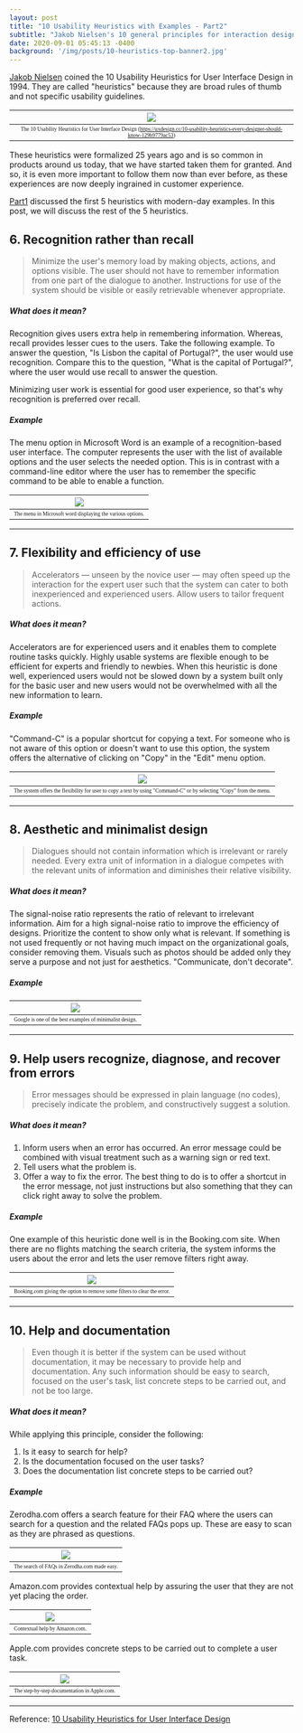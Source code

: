 ```yaml
---
layout: post
title: "10 Usability Heuristics with Examples - Part2"
subtitle: "Jakob Nielsen's 10 general principles for interaction design"
date: 2020-09-01 05:45:13 -0400
background: '/img/posts/10-heuristics-top-banner2.jpg'
---
```

[Jakob Nielsen](https://www.nngroup.com/articles/author/jakob-nielsen/) coined the 10 Usability Heuristics for User Interface Design in 1994. They are called "heuristics" because they are broad rules of thumb and not specific usability guidelines. 

|![](/img/posts/10-heuristics.png)| 
|:--:| 
| <span style="font-family:Papyrus; font-size:.6em;">The 10 Usability Heuristics for User Interface Design (https://uxdesign.cc/10-usability-heuristics-every-designer-should-know-129b9779ac53)</span>|

These heuristics were formalized 25 years ago and is so common in products around us today, that we have started taken them for granted. And so, it is even more important to follow them now than ever before, as these experiences are now deeply ingrained in customer experience.


[Part1](https://sheia.github.io/2020/08/17/heuristics1.html) discussed the first 5 heuristics with modern-day examples. In this post, we will discuss the rest of the 5 heuristics.


## 6. Recognition rather than recall

> Minimize the user's memory load by making objects, actions, and options visible. The user should not have to remember information from one part of the dialogue to another. Instructions for use of the system should be visible or easily retrievable whenever appropriate.

##### What does it mean? 
Recognition gives users extra help in remembering information. Whereas, recall provides lesser cues to the users. Take the following example. To answer the question, "Is Lisbon the capital of Portugal?", the user would use recognition. Compare this to the question, "What is the capital of Portugal?", where the user would use recall to answer the question. 

Minimizing user work is essential for good user experience, so that's why recognition is preferred over recall.

##### Example 
The menu option in Microsoft Word is an example of a recognition-based user interface. The computer represents the user with the list of available options and the user selects the needed option. This is in contrast with a command-line editor where the user has to remember the specific command to be able to enable a function.

|![](/img/posts/10-heuristics-6.png)| 
|:--:| 
| <span style="font-family:Papyrus; font-size:.6em;">The menu in Microsoft word displaying the various options.</span>|

----

## 7. Flexibility and efficiency of use

> Accelerators — unseen by the novice user — may often speed up the interaction for the expert user such that the system can cater to both inexperienced and experienced users. Allow users to tailor frequent actions.

##### What does it mean? 
Accelerators are for experienced users and it enables them to complete routine tasks quickly. Highly usable systems are flexible enough to be efficient for experts and friendly to newbies. When this heuristic is done well, experienced users would not be slowed down by a system built only for the basic user and new users would not be overwhelmed with all the new information to learn.

##### Example 
"Command-C" is a popular shortcut for copying a text. For someone who is not aware of this option or doesn't want to use this option, the system offers the alternative of clicking on "Copy" in the "Edit" menu option. 

|![](/img/posts/10-heuristics-7.png)| 
|:--:| 
| <span style="font-family:Papyrus; font-size:.6em;">The system offers the flexibility for user to copy a text by using "Command-C" or by selecting "Copy" from the menu.</span>|

----

## 8. Aesthetic and minimalist design

> Dialogues should not contain information which is irrelevant or rarely needed. Every extra unit of information in a dialogue competes with the relevant units of information and diminishes their relative visibility.

##### What does it mean? 
The signal-noise ratio represents the ratio of relevant to irrelevant information. Aim for a high signal-noise ratio to improve the efficiency of designs. Prioritize the content to show only what is relevant. If something is not used frequently or not having much impact on the organizational goals, consider removing them. Visuals such as photos should be added only they serve a purpose and not just for aesthetics. "Communicate, don't decorate".

##### Example 

|![](/img/posts/10-heuristics-8.png)| 
|:--:| 
| <span style="font-family:Papyrus; font-size:.6em;">Google is one of the best examples of minimalist design.</span>|

----

## 9. Help users recognize, diagnose, and recover from errors

> Error messages should be expressed in plain language (no codes), precisely indicate the problem, and constructively suggest a solution.

##### What does it mean? 
1. Inform users when an error has occurred. An error message could be combined with visual treatment such as a warning sign or red text. 
2. Tell users what the problem is. 
3. Offer a way to fix the error. The best thing to do is to offer a shortcut in the error message, not just instructions but also something that they can click right away to solve the problem. 

##### Example 
One example of this heuristic done well is in the Booking.com site. When there are no flights matching the search criteria, the system informs the users about the error and lets the user remove filters right away.

|![](/img/posts/10-heuristics-9.png)| 
|:--:| 
| <span style="font-family:Papyrus; font-size:.6em;">Booking.com giving the option to remove some filters to clear the error.</span>|

----

## 10. Help and documentation

> Even though it is better if the system can be used without documentation, it may be necessary to provide help and documentation. Any such information should be easy to search, focused on the user's task, list concrete steps to be carried out, and not be too large.

##### What does it mean? 
While applying this principle, consider the following:
1. Is it easy to search for help?
2. Is the documentation focused on the user tasks?
3. Does the documentation list concrete steps to be carried out?

##### Example 

Zerodha.com offers a search feature for their FAQ where the users can search for a question and the related FAQs pops up. These are easy to scan as they are phrased as questions. 

|![](/img/posts/10-heuristics-10-1.png)| 
|:--:| 
| <span style="font-family:Papyrus; font-size:.6em;">The search of FAQs in Zerodha.com made easy.</span>|


Amazon.com provides contextual help by assuring the user that they are not yet placing the order.

|![](/img/posts/10-heuristics-10-2.png)| 
|:--:| 
| <span style="font-family:Papyrus; font-size:.6em;">Contextual help by Amazon.com.</span>|


Apple.com provides concrete steps to be carried out to complete a user task.

|![](/img/posts/10-heuristics-10-3.png)| 
|:--:| 
| <span style="font-family:Papyrus; font-size:.6em;">The step-by-step documentation in Apple.com.</span>|

---
Reference: [10 Usability Heuristics for User Interface Design](https://www.nngroup.com/articles/ten-usability-heuristics/)